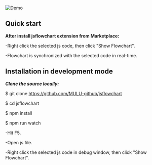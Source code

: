 ![Demo](https://github.com/MULU-github/jsflowchart/blob/master/images/demo01.gif?raw=true)

## Quick start
**After install jsflowchart extension from Marketplace:**

-Right click the selected js code, then click "Show Flowchart".

-Flowchart is synchronized with the selected code in real-time.

## Installation in development mode
***Clone the source locally:***

$ git clone https://github.com/MULU-github/jsflowchart

$ cd jsflowchart

$ npm install

$ npm run watch

-Hit F5.

-Open js file.

-Right click the selected js code in debug window, then click "Show Flowchart".


